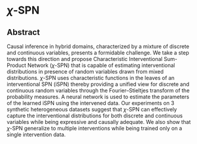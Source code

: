 # $\chi$-SPN

## Abstract 

Causal inference in hybrid domains, characterized by a mixture of discrete and continuous variables, presents a formidable challenge. We take a step towards this direction and propose Characteristic Interventional Sum-Product Network ($\chi$-SPN) that is capable of estimating interventional distributions in presence of random variables drawn from mixed distributions. $\chi$-SPN uses characteristic functions in the leaves of an interventional SPN (iSPN) thereby providing a unified view for discrete and continuous random variables through the Fourier–Stieltjes transform of the probability measures. A neural network is used to estimate the parameters of the learned iSPN using the intervened data. Our experiments on 3 synthetic heterogeneous datasets suggest that $\chi$-SPN can effectively capture the interventional distributions for both discrete and continuous variables while being expressive and causally adequate. We also show that $\chi$-SPN generalize to multiple interventions while being trained only on a single intervention data.